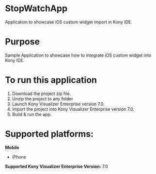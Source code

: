 StopWatchApp
==================

Application to showcase iOS custom widget import in Kony IDE.

# Purpose
Sample Application to showcase how to integrate iOS custom widget into Kony IDE.


# To run this application

1. Download the project zip file.
2. Unzip the project to any folder
3. Launch Kony Visualizer Enterprise version 7.0.
4. Import the project into Kony Visualizer Enterprise version 7.0.
5. Build & run the app.
 

# Supported platforms:
**Mobile**
 * iPhone
 
**Supported Kony Visualizer Enterprise Version:** 7.0
